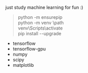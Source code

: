 just study machine learning for fun :)

>python -m ensurepip  
python -m venv \path  
venv\Scripts\activate  
pip install --upgrade
* tensorflow
* tensorflow-gpu
* numpy
* scipy
* matplotlib